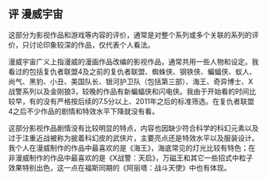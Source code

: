 ## 评 漫威宇宙

这部分为影视作品和游戏等内容的评价，通常是对整个系列或多个关联的系列的评价，只讨论印象较深的作品，仅代表个人看法。

漫威宇宙广义上指漫威的漫画作品改编的影视作品，通常共用一些人物和设定。我看过的包括复仇者联盟4及之前的复仇者联盟、蜘蛛侠、钢铁侠、蝙蝠侠、蚁人、尚气、黑豹、小丑、美国队长、银河护卫队（包括第三部）、海王、奇异博士、X战警系列以及金刚狼3，较晚的作品有新蝙蝠侠和闪电侠。我由于开始看的时间比较早，有的没有严格按后续的7.5分以上、2011年之后的标准筛选。在复仇者联盟4之后不少作品的剧情和特效水平下降就没有看。

这部分影视作品剧情没有比较明显的特点，内容也因缺少符合科学的科幻元素以及过于注重近战被称为披着科幻皮的武侠片，主要亮点还是特效水平以及服装设计。我个人在漫威制作的作品中最喜欢的是《海王》，海底常见的灯光比较有特色；在非漫威制作的作品中最喜欢的是《X战警：天启》，万磁王和其它一些招式中粒子效果特别出色，这一点在福斯同期的《阿丽塔：战斗天使》中也有体现。